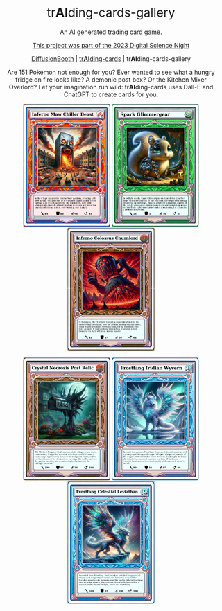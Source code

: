 <h1 align="center" style="font-weight: normal;">tr<b>AI</b>ding-cards-gallery</h1>
<p align="center">An AI generated trading card game.</p>
<p align="center"><a href="https://csti.haw-hamburg.de/2023/11/21/digital-science-night-5-generation-ai-ich-bin-doch-nur-ein-language-model/">This project was part of the 2023 Digital Science Night</a></p>
<p align="center"><a href="https://github.com/ansemjo/diffusionbooth">DiffusionBooth</a> | <a href="https://github.com/okafke/trAIding-cards">tr<b>AI</b>ding-cards</a> | tr<b>AI</b>ding-cards-gallery</p>

<p style="text-align: center;">
Are 151 Pokémon not enough for you?
Ever wanted to see what a hungry fridge on fire looks like?
A demonic post box?
Or the Kitchen Mixer Overlord? 
Let your imagination run wild: tr<b>AI</b>ding-cards uses Dall-E and ChatGPT to create cards for you.
</p>

<p align="center">
    <img src="cards/30e58b0f-581a-4b0a-9882-e96f4748d196-card.png" alt="Image 1" width="200px"/>
    <img src="cards/bdf3bbb5-9954-4707-8b24-6f23d830bccc-card.png" alt="Image 4" width="200px"/>
    <img src="cards/75f2569e-c54a-4e80-8131-51189901c996-card.png" alt="Image 3" width="200px"/>
</p>

<p align="center">
    <img src="cards/1ed73ae7-d02c-44e9-8a14-534af9dd952e-card.png" alt="Image 2" width="200px"/>
    <img src="cards/13898eb7-c8e0-42d4-bfac-5c3398da3f45-card.png" alt="Image 5" width="200px"/>
    <img src="cards/7de6da01-7386-4419-aa9d-23d838f4fba2-card.png" alt="Image 6" width="200px"/>
</p>
